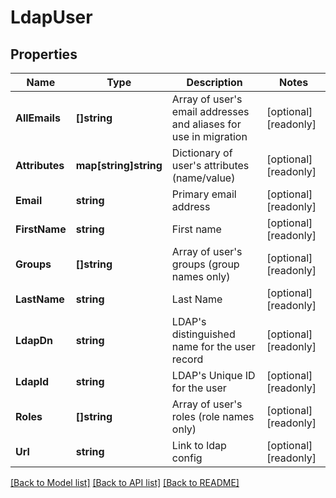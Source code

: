 # LdapUser

## Properties

Name | Type | Description | Notes
------------ | ------------- | ------------- | -------------
**AllEmails** | **[]string** | Array of user&#39;s email addresses and aliases for use in migration | [optional] [readonly] 
**Attributes** | **map[string]string** | Dictionary of user&#39;s attributes (name/value) | [optional] [readonly] 
**Email** | **string** | Primary email address | [optional] [readonly] 
**FirstName** | **string** | First name | [optional] [readonly] 
**Groups** | **[]string** | Array of user&#39;s groups (group names only) | [optional] [readonly] 
**LastName** | **string** | Last Name | [optional] [readonly] 
**LdapDn** | **string** | LDAP&#39;s distinguished name for the user record | [optional] [readonly] 
**LdapId** | **string** | LDAP&#39;s Unique ID for the user | [optional] [readonly] 
**Roles** | **[]string** | Array of user&#39;s roles (role names only) | [optional] [readonly] 
**Url** | **string** | Link to ldap config | [optional] [readonly] 

[[Back to Model list]](../README.md#documentation-for-models) [[Back to API list]](../README.md#documentation-for-api-endpoints) [[Back to README]](../README.md)



